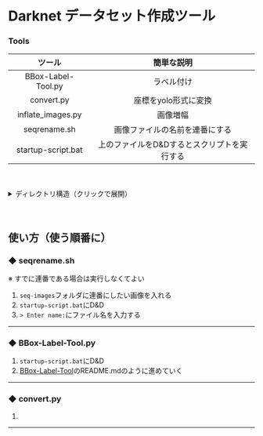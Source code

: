# Darknet データセット作成ツール

### Tools
| ツール             | 簡単な説明                 |
| :---:              | :---:                |
| BBox-Label-Tool.py | ラベル付け         |
| convert.py         | 座標をyolo形式に変換 |
| inflate_images.py  | 画像増幅             |
|seqrename.sh|画像ファイルの名前を連番にする|
|startup-script.bat | 上のファイルをD&Dするとスクリプトを実行する|

<br>
<br>

<details><summary>ディレクトリ構造（クリックで展開）</summary>
```
# 例
C:.
│  darknet.exe
│  ...
│  base.cfg
│  BBox-Label-Tool.py
│  convert.py
│  inflate_images.py
│  README.md
│  seqrename.sh
│  startup-script.bat
│  
├─datasets
│  │  classes.txt
│  │  
│  ├─Images
│  │  ├─001
│  │  │      test.jpg
│  │  │      test2.jpg
│  │  │      test3.jpg
│  │  │      
│  │  └─002
│  │          est.jpg
│  │          est2.jpg
│  │          est3.jpg
│  │          
│  └─Labels
│      ├─001
│      │      test.txt
│      │      test2.txt
│      │      test3.txt
│      │      
│      └─002
│              est.txt
│              est2.txt
│              est3.txt
│              
└─seqrename-images
        tsukareta001.jpg
        tsukareta002.jpg
        tsukareta003.jpg
```
</details>

<br>
<br>

## 使い方（使う順番に）


### ◆ seqrename.sh

※ すでに連番である場合は実行しなくてよい  

1. `seq-images`フォルダに連番にしたい画像を入れる
1. `startup-script.bat`にD&D
1. `> Enter name:`にファイル名を入力する

***

### ◆ BBox-Label-Tool.py

1. `startup-script.bat`にD&D
1. <a href="https://github.com/puzzledqs/BBox-Label-Tool" target="_blank">BBox-Label-Tool</a>のREADME.mdのように進めていく

***

### ◆ convert.py

1. 

***







